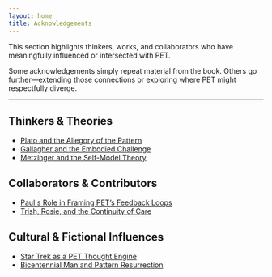 ```yaml
---
layout: home
title: Acknowledgements
---
```


This section highlights thinkers, works, and collaborators who have meaningfully influenced or intersected with PET.

Some acknowledgements simply repeat material from the book.
Others go further—extending those connections or exploring where PET might respectfully diverge.

---

## Thinkers & Theories

- [Plato and the Allegory of the Pattern](/ideas/ack-plato)
- [Gallagher and the Embodied Challenge](/ideas/ack-gallagher)
- [Metzinger and the Self-Model Theory](/ideas/ack-metzinger)

## Collaborators & Contributors

- [Paul's Role in Framing PET’s Feedback Loops](/ideas/ack-paul)
- [Trish, Rosie, and the Continuity of Care](/ideas/ack-trish)

## Cultural & Fictional Influences

- [Star Trek as a PET Thought Engine](/ideas/star-trek)
- [Bicentennial Man and Pattern Resurrection](/ideas/bicentennial-man)
